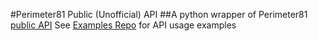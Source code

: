 #Perimeter81 Public (Unofficial) API
##A python wrapper of Perimeter81 [public API](https://support.perimeter81.com/docs/api-getting-started)
See [Examples Repo](https://github.com/vladbekker-p81/perimeter81-api-examples) for API usage examples


